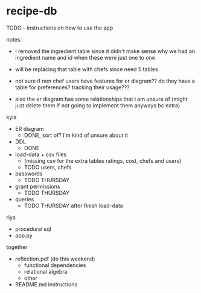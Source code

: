 # recipe-db
TODO - instructions on how to use the app



notes:
- I removed the ingredient table since it didn't make sense why we had an ingredient name and id when these were just one to one
- will be replacing that table with chefs since need 5 tables

- not sure if non chef users have features for er diagram?? do they have a table for preferences? tracking their usage???
- also the er diagram has some relationships that i am unsure of (might just delete them if not going to implement them anyways bc extra)


kyla
* ER diagram 
  - DONE, sort of? I'm kind of unsure about it 
* DDL 
  - DONE
* load-data + csv files 
  - (missing csv for the extra tables ratings, cost, chefs and users)
  - TODO users, chefs
* passwords 
  - TODO THURSDAY
* grant permissions 
  - TODO THURSDAY
* queries 
  - TODO THURSDAY after finish load-data

riya
* procedural sql
* app.py

together
* reflection.pdf (do this weekend)
  - functional dependencies
  - relational algebra
  - other
* README.md instructions